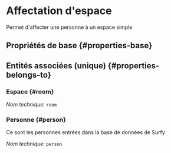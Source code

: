 # Affectation d'espace
<!--- THIS FILE IS GENERATED PLEASE DO NOT EDIT IT DIRECTLY --->

Permet d'affecter une personne à un espace simple

<OH code="roomAffectation"/>


## Propriétés de base {#properties-base}



## Entités associées (unique) {#properties-belongs-to}

### Espace {#room}



*Nom technique:* ```room```
<PH code="roomAffectation:room"/>

### Personne {#person}

Ce sont les personnes entrées dans la base de données de Surfy

*Nom technique:* ```person```
<PH code="roomAffectation:person"/>





